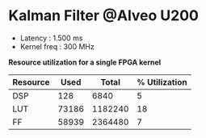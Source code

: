 # Kalman Filter @Alveo U200

* Latency : 1.500 ms
* Kernel freq : 300 MHz

**Resource utilization for a single FPGA kernel**

Resource      | Used          | Total         | % Utilization
------------- | ------------- | ------------- | -------------
DSP           | 128           | 6840          | 5
LUT           | 73186         | 1182240       | 18
FF            | 58939         | 2364480       | 7
